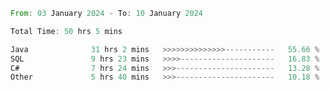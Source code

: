 <!--<div align=center><img src="https://leetcard.jacoblin.cool/CalvinWan0101"></div>-->

<!--START_SECTION:waka-->

```rust
From: 03 January 2024 - To: 10 January 2024

Total Time: 50 hrs 5 mins

Java              31 hrs 2 mins   >>>>>>>>>>>>>>-----------   55.66 %
SQL               9 hrs 23 mins   >>>>---------------------   16.83 %
C#                7 hrs 24 mins   >>>----------------------   13.28 %
Other             5 hrs 40 mins   >>>----------------------   10.18 %
```

<!--END_SECTION:waka-->
